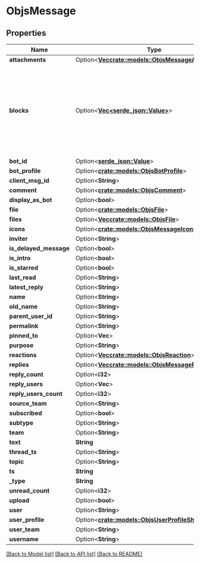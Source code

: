 # ObjsMessage

## Properties

Name | Type | Description | Notes
------------ | ------------- | ------------- | -------------
**attachments** | Option<[**Vec<crate::models::ObjsMessageAttachments>**](objs_message_attachments.md)> |  | [optional]
**blocks** | Option<[**Vec<serde_json::Value>**](serde_json::Value.md)> | This is a very loose definition, in the future, we'll populate this with deeper schema in this definition namespace. | [optional]
**bot_id** | Option<[**serde_json::Value**](.md)> |  | [optional]
**bot_profile** | Option<[**crate::models::ObjsBotProfile**](objs_bot_profile.md)> |  | [optional]
**client_msg_id** | Option<**String**> |  | [optional]
**comment** | Option<[**crate::models::ObjsComment**](objs_comment.md)> |  | [optional]
**display_as_bot** | Option<**bool**> |  | [optional]
**file** | Option<[**crate::models::ObjsFile**](objs_file.md)> |  | [optional]
**files** | Option<[**Vec<crate::models::ObjsFile>**](objs_file.md)> |  | [optional]
**icons** | Option<[**crate::models::ObjsMessageIcons**](objs_message_icons.md)> |  | [optional]
**inviter** | Option<**String**> |  | [optional]
**is_delayed_message** | Option<**bool**> |  | [optional]
**is_intro** | Option<**bool**> |  | [optional]
**is_starred** | Option<**bool**> |  | [optional]
**last_read** | Option<**String**> |  | [optional]
**latest_reply** | Option<**String**> |  | [optional]
**name** | Option<**String**> |  | [optional]
**old_name** | Option<**String**> |  | [optional]
**parent_user_id** | Option<**String**> |  | [optional]
**permalink** | Option<**String**> |  | [optional]
**pinned_to** | Option<**Vec<String>**> |  | [optional]
**purpose** | Option<**String**> |  | [optional]
**reactions** | Option<[**Vec<crate::models::ObjsReaction>**](objs_reaction.md)> |  | [optional]
**replies** | Option<[**Vec<crate::models::ObjsMessageReplies>**](objs_message_replies.md)> |  | [optional]
**reply_count** | Option<**i32**> |  | [optional]
**reply_users** | Option<**Vec<String>**> |  | [optional]
**reply_users_count** | Option<**i32**> |  | [optional]
**source_team** | Option<**String**> |  | [optional]
**subscribed** | Option<**bool**> |  | [optional]
**subtype** | Option<**String**> |  | [optional]
**team** | Option<**String**> |  | [optional]
**text** | **String** |  | 
**thread_ts** | Option<**String**> |  | [optional]
**topic** | Option<**String**> |  | [optional]
**ts** | **String** |  | 
**_type** | **String** |  | 
**unread_count** | Option<**i32**> |  | [optional]
**upload** | Option<**bool**> |  | [optional]
**user** | Option<**String**> |  | [optional]
**user_profile** | Option<[**crate::models::ObjsUserProfileShort**](objs_user_profile_short.md)> |  | [optional]
**user_team** | Option<**String**> |  | [optional]
**username** | Option<**String**> |  | [optional]

[[Back to Model list]](../README.md#documentation-for-models) [[Back to API list]](../README.md#documentation-for-api-endpoints) [[Back to README]](../README.md)


